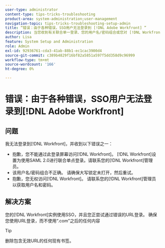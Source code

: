 ```yaml
---
user-type: administrator
content-type: tips-tricks-troubleshooting
product-area: system-administration;user-management
navigation-topic: tips-tricks-troubleshooting-setup-admin
title: “错误：由于各种错误，SSO用户无法登录到 [!DNL Adobe Workfront] ”
description: 当您收到有关联合单一登录、您的用户名/密码组合或您对 [!DNL Workfront], the problem might be that your [!DNL Workfront] 实例的访问使用SSO的登录错误时，您将尝试使用错误的URL登录。
author: Lisa
feature: System Setup and Administration
role: Admin
exl-id: 92936761-cda3-41ab-88b1-ec1cac3900d4
source-git-commit: c389b4829f16bf82a5851a597f5dd358d9c96999
workflow-type: tm+mt
source-wordcount: '166'
ht-degree: 0%

---
```


# 错误：由于各种错误，SSO用户无法登录到[!DNL Adobe Workfront]

## 问题

我无法登录到[!DNL Workfront]，并收到以下错误之一：

* 抱歉，您不能通过此登录屏幕访问[!DNL Workfront]。 [!DNL Workfront]设置为使用SAML 2.0进行联合单点登录。请联系您的[!DNL Workfront]管理员。
* 该用户名/密码组合不正确。 请确保大写锁定未打开，然后重试。
* 抱歉，您无权访问[!DNL Workfront]。 请联系您的[!DNL Workfront]管理员以获取用户名和密码。

## 解决方案

您的[!DNL Workfront]实例使用SSO，并且您正尝试通过错误的URL登录。 确保您使用URL登录，而不使用“.com”之后的任何内容

>[!TIP]
>
>删除包含无效URL的任何现有书签。
